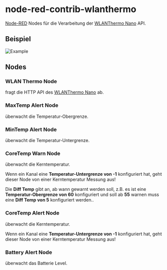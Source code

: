 # node-red-contrib-wlanthermo
[Node-RED](https://nodered.org/) Nodes für die Verarbeitung der [WLANThermo Nano](https://wlanthermo.de/) API.

## Beispiel
![Example](https://www.bastelbunker.de/node-red-contrib-wlanthermo.png)

## Nodes 
### WLAN Thermo Node
fragt die HTTP API des [WLANThermo Nano](https://wlanthermo.de/) ab.


### MaxTemp Alert Node
überwacht die Temperatur-Obergrenze.


### MinTemp Alert Node
überwacht die Temperatur-Untergrenze.


### CoreTemp Warn Node
überwacht die Kerntemperatur.

Wenn ein Kanal eine **Temperatur-Untergrenze von -1** konfiguriert hat, geht dieser Node von einer Kerntemperatur Messung aus!

Die **Diff Temp** gibt an, ab wann gewarnt werden soll, z.B. es ist eine **Temperatur-Obergrenze von 60** konfiguriert und soll ab **55** warnen muss eine **Diff Temp von 5** konfiguriert werden..


### CoreTemp Alert Node
überwacht die Kerntemperatur.

Wenn ein Kanal eine **Temperatur-Untergrenze von -1** konfiguriert hat, geht dieser Node von einer Kerntemperatur Messung aus!


### Battery Alert Node
überwacht das Batterie Level.
